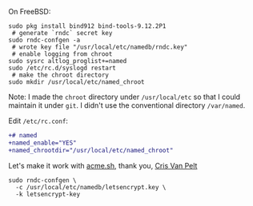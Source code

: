On FreeBSD:

```
sudo pkg install bind912 bind-tools-9.12.2P1
 # generate `rndc` secret key
sudo rndc-confgen -a
 # wrote key file "/usr/local/etc/namedb/rndc.key"
 # enable logging from chroot
sudo sysrc altlog_proglist+=named
sudo /etc/rc.d/syslogd restart
 # make the chroot directory
sudo mkdir /usr/local/etc/named_chroot
```

Note: I made the `chroot` directory under `/usr/local/etc` so that I could
maintain it under `git`. I didn't use the conventional directory `/var/named`.

Edit `/etc/rc.conf`:

```diff
+# named
+named_enable="YES"
+named_chrootdir="/usr/local/etc/named_chroot"
```

Let's make it work with
[acme.sh](https://github.com/Neilpang/acme.sh/tree/master/dnsapi), thank you,
[Cris Van Pelt](https://melkfl.es/article/2017/05/acme-bind/)

```
sudo rndc-confgen \
  -c /usr/local/etc/namedb/letsencrypt.key \
  -k letsencrypt-key
```
